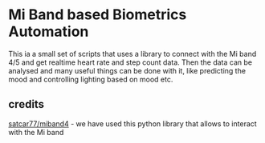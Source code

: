 # Mi Band based Biometrics Automation

This ia a small set of scripts that uses a library to connect with the Mi band 4/5 and get realtime heart rate and step count data. Then the data can be analysed and many useful things can be done with it, like predicting the mood and controlling lighting based on mood etc.

## credits
[satcar77/miband4](https://github.com/satcar77/miband4) - we have used this python library that allows to interact with the Mi band
